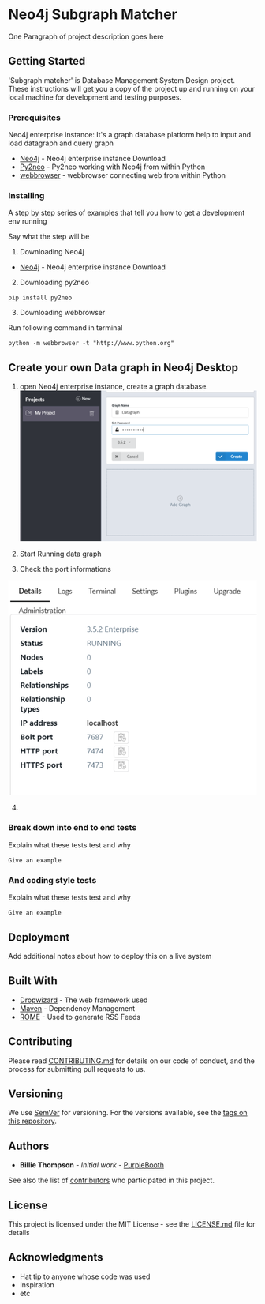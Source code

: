 # Neo4j Subgraph Matcher

One Paragraph of project description goes here

## Getting Started

'Subgraph matcher' is Database Management System Design project. These instructions will get you a copy of the project up and running on your local machine for development and testing purposes. 

### Prerequisites

Neo4j enterprise instance: It's a graph database platform help to input and load datagraph and query graph
* [Neo4j](https://neo4j.com/download/) - Neo4j enterprise instance Download
* [Py2neo](https://pypi.org/project/py2neo/) - Py2neo working with Neo4j from within Python
* [webbrowser](https://docs.python.org/2/library/webbrowser.html) - webbrowser connecting web from within Python

### Installing

A step by step series of examples that tell you how to get a development env running

Say what the step will be

1. Downloading Neo4j

* [Neo4j](https://neo4j.com/download/) - Neo4j enterprise instance Download

2. Downloading py2neo
```
pip install py2neo
```

3. Downloading webbrowser

Run following command in terminal
```
python -m webbrowser -t "http://www.python.org"
```

## Create your own Data graph in Neo4j Desktop

1. open Neo4j enterprise instance, create a graph database. 
![Screenshot](https://github.com/HaotianWang86/NEO4J-subgraphmatcher/blob/master/fig/create%20graph.PNG)

2. Start Running data graph 

3. Check the port informations

![Screenshot](https://github.com/HaotianWang86/NEO4J-subgraphmatcher/blob/master/fig/HTTP%20port.PNG)

4. 

### Break down into end to end tests

Explain what these tests test and why

```
Give an example
```

### And coding style tests

Explain what these tests test and why

```
Give an example
```

## Deployment

Add additional notes about how to deploy this on a live system

## Built With

* [Dropwizard](http://www.dropwizard.io/1.0.2/docs/) - The web framework used
* [Maven](https://maven.apache.org/) - Dependency Management
* [ROME](https://rometools.github.io/rome/) - Used to generate RSS Feeds

## Contributing

Please read [CONTRIBUTING.md](https://gist.github.com/PurpleBooth/b24679402957c63ec426) for details on our code of conduct, and the process for submitting pull requests to us.

## Versioning

We use [SemVer](http://semver.org/) for versioning. For the versions available, see the [tags on this repository](https://github.com/your/project/tags). 

## Authors

* **Billie Thompson** - *Initial work* - [PurpleBooth](https://github.com/PurpleBooth)

See also the list of [contributors](https://github.com/your/project/contributors) who participated in this project.

## License

This project is licensed under the MIT License - see the [LICENSE.md](LICENSE.md) file for details

## Acknowledgments

* Hat tip to anyone whose code was used
* Inspiration
* etc
